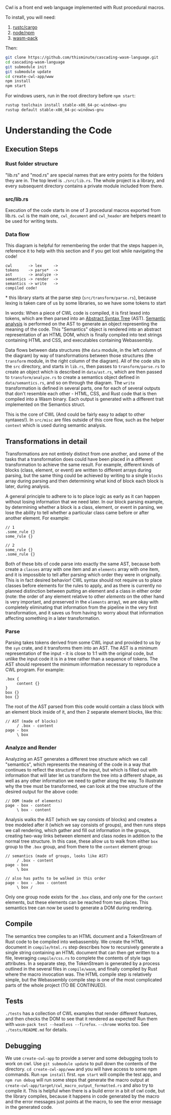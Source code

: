 Cwl is a front end web language implemented with Rust procedural macros.

To install, you will need:

1. [rustc/cargo](https://www.rust-lang.org/tools/install)
1. [node/npm](https://nodejs.org/en/download/)
1. [wasm-pack](https://rustwasm.github.io/wasm-pack/installer/)

Then:

```bash
git clone https://github.com/thisminute/cascading-wasm-language.git
cd cascading-wasm-language
git submodule init
git submodule update
cd create-cwl-app/www
npm install
npm start
```

For windows users, run in the root directory before `npm start`:

```bash
rustup toolchain install stable-x86_64-pc-windows-gnu
rustup default stable-x86_64-pc-windows-gnu
```

# Understanding the Code

## Execution Steps

### Rust folder structure

"lib.rs" and "mod.rs" are special names that are entry points for the folders they are in. The top level is `./src/lib.rs`. The whole project is a library, and every subsequent directory contains a private module included from there.

### src/lib.rs

Execution of the code starts in one of 3 procedural macros exported from lib.rs. `cwl` is the main one, `cwl_document` and `cwl_header` are helpers meant to be used for writing tests.

### Data flow

This diagram is helpful for remembering the order that the steps happen in, reference it to help with this section and if you get lost while navigating the code!

```
cwl       -> lex     ->
tokens    -> parse*  ->
ast       -> analyze ->
semantics -> render  ->
semantics -> write   ->
compiled code!
```

\* this library starts at the parse step (`src/transform/parse.rs`), because lexing is taken care of us by some libraries, so we have some tokens to start

In words:
When a piece of CWL code is compiled, it is first lexed into tokens, which are then parsed into an [Abstract Syntax Tree](https://en.wikipedia.org/wiki/Abstract_syntax_tree) (AST). [Semantic analysis](<https://en.wikipedia.org/wiki/Semantic_analysis_(compilers)>) is performed on the AST to generate an object representing the meaning of the code. This "Semantics" object is rendered into an abstract representation of an HTML DOM, which is finally compiled into text strings containing HTML and CSS, and executables containing Webassembly.

Data flows between data structures (the `data` module, in the left column of the diagram) by way of transformations between those structures (the `transform` module, in the right column of the diagram). All of the code sits in the `src` directory, and starts in `lib.rs`, then passes to `transform/parse.rs` to create an object which is described in `data/ast.rs`, which are then passed to `transform/analyze.rs` to create a semantics object defined in `data/semantics.rs`, and so on through the diagram. The `write` transformation is defined in several parts, one for each of several outputs that don't resemble each other - HTML, CSS, and Rust code that is then compiled into a Wasm binary. Each output is generated with a different trait implemented on the Semantics struct.

This is the core of CWL (And could be fairly easy to adapt to other syntaxes!). In `src/misc` are files outside of this core flow, such as the helper `context` which is used during semantic analysis.

## Transformations in detail

Transformations are not entirely distinct from one another, and some of the tasks that a transformation does could have been placed in a different transformation to achieve the same result. For example, different kinds of blocks (class, element, or event) are written to different arrays during parsing, but the same thing could be achieved by writing to a single `blocks` array during parsing and then determining what kind of block each block is later, during analysis.

A general principle to adhere to is to place logic as early as it can happen without losing information that we need later. In our block parsing example, by determining whether a block is a class, element, or event in parsing, we lose the ability to tell whether a particular class came before or after another element. For example:

```cwl
// 1
.some_rule {}
some_rule {}

// 2
some_rule {}
.some_rule {}
```

Both of these bits of code parse into exactly the same AST, because both create a `classes` array with one item and an `elements` array with one item, and it is impossible to tell after parsing which order they were in originally. This is in fact desired behavior! CWL syntax should not require us to place classes before elements for the rules to apply, and as there is currently no planned distinction between putting an element and a class in either order (note: the order of any element relative to other _elements_ on the other hand is very important, and preserved in the `elements` array), we are okay with completely eliminating that information from the pipeline in the very first transformation, and it saves us from having to worry about that information affecting something in a later transformation.

### Parse

Parsing takes tokens derived from some CWL input and provided to us by the `syn` crate, and it transforms them into an AST. The AST is a minimum representation of the input - it is close to 1:1 with the original code, but unlike the input code it is in a tree rather than a sequence of tokens. The AST should represent the minimum information necessary to reproduce a CWL program. For example:

```cwl
.box {
     content {}
}
box {}
box {}
```

The root of the AST parsed from this code would contain a class block with an element block inside of it, and then 2 separate element blocks, like this:

```
// AST (made of blocks)
     / .box - content
page - box
     \ box
```

### Analyze and Render

Analyzing an AST generates a different tree structure which we call "semantics", which represents the meaning of the code in a way that continues to reflect the structure of the input, but which is filled out with information that will later let us transform the tree into a different shape, as well as any other information we need to gather along the way. To illustrate why the tree must be transformed, we can look at the tree structure of the desired output for the above code:

```
// DOM (made of elements)
page - box - content
     \ box - content
```

Analysis walks the AST (which we say consists of blocks) and creates a tree modeled after it (which we say consists of groups), and then runs steps we call rendering, which gather and fill out information in the groups, creating two-way links between element and class nodes in addition to the normal tree structure. In this case, these allow us to walk from either `box` group to the `.box` group, and from there to the `content` element group:

```
// semantics (made of groups, looks like AST)
     / .box - content
page - box
     \ box

// also has paths to be walked in this order
page - box - .box - content
     \ box /
```

Only one group node exists for the `.box` class, and only one for the `content` elements, but these elements can be reached from two places. This semantics tree can now be used to generate a DOM during rendering.

## Compile

The semantics tree compiles to an HTML document and a TokenStream of Rust code to be compiled into webassembly. We create the HTML document in `compile/html.rs` step describes how to recursively generate a single string containing an HTML document that can then get written to a file, leveraging `compile/css.rs` to complete the contents of style tags attributes. In a separate step, the TokenStream is generated by a process outlined in the several files in `compile/wasm`, and finally compiled by Rust where the macro invocation was. The HTML compile step is relatively simple, but the Webassembly compile step is one of the most complicated parts of the whole project (TO BE CONTINUED).

## Tests

`./tests` has a collection of CWL examples that render different features, and then checks the DOM to see that it rendered as expected! Run them with `wasm-pack test --headless --firefox`. `--chrome` works too. See `./tests/README.md` for details.

## Debugging

We use `create-cwl-app` to provide a server and some debugging tools to work on cwl. Use `git submodule update` to pull down the contents of the directory. `cd create-cwl-app/www` and you will have access to some npm commands. Run `npm install` first. `npm start` will compile the test app, and `npm run debug` will run some steps that generate the macro output at `create-cwl-app/target/cwl_macro_output_formatted.rs` and also try to compile it. This is helpful when there is a build error in a bit of cwl code, but the library compiles, because it happens in code generated by the macro and the error messages just points at the macro, to see the error message in the generated code.
